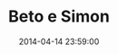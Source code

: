 --- 
layout: entry
title: Beto e Simon
location: Passo Fundo, Brasil
date_taken: 1979–1980
camera:
lens:
image: beto-e-simon
date: 2014-04-14 23:59:00
category: notebook
excerpt:
tags: [color, swing, beto, simon, boy, kid, 2 to 18 years, garden, grass, smile, boys, brothers]
---